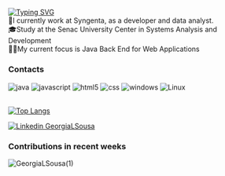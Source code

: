 
[![Typing SVG](https://readme-typing-svg.herokuapp.com?font=Fira+Code&pause=1000&color=1709F7&width=435&lines=Hello%2C+my+name+is+Ge%C3%B3rgia;I'am+Software+Developer)](https://git.io/typing-svg)
<br>
💼I currently work at Syngenta, as a developer and data analyst.
<br>
🎓Study at the Senac University Center in Systems Analysis and Development
<br>
👨‍💻My current focus is Java Back End for Web Applications
<br>

### Contacts



<div style="display: inline_block">
	<img align="center" alt="java" src="https://img.shields.io/badge/Java-ED8B00?style=for-the-badge&logo=openjdk&logoColor=white"/>
  <img align="center" alt="javascript" src="https://img.shields.io/badge/JavaScript-F7DF1E?style=for-the-badge&logo=javascript&logoColor=black"/>
  <img align="center" alt="html5" src="https://img.shields.io/badge/HTML5-E34F26?style=for-the-badge&logo=html5&logoColor=white"/>
  <img align="center" alt="css" src="https://img.shields.io/badge/CSS3-1572B6?style=for-the-badge&logo=css3&logoColor=white"/>
  <img align="center" alt="windows" src="https://img.shields.io/badge/Windows-0078D6?style=for-the-badge&logo=windows&logoColor=white"/>
  <img align="center" alt="Linux" src="https://img.shields.io/badge/Linux-FCC624?style=for-the-badge&logo=linux&logoColor=black"/>
</div>
<br>

[![Top Langs](https://github-readme-stats.vercel.app/api/top-langs/?username=GeorgiaLSousa&layout=compact&theme=vision-friendly-dark)](https://github.com/anuraghazra/github-readme-stats)
<br>

[![Linkedin GeorgiaLSousa](https://img.shields.io/badge/LinkedIn-0077B5?style=for-the-badge&logo=linkedin&logoColor=white)](https://www.linkedin.com/in/ge%C3%B3rgia-ligia-612231261/)

### Contributions in recent weeks
![GeorgiaLSousa(1)](https://github.com/user-attachments/assets/bbc20707-0ded-4969-8f9c-cfec8965d0da)



